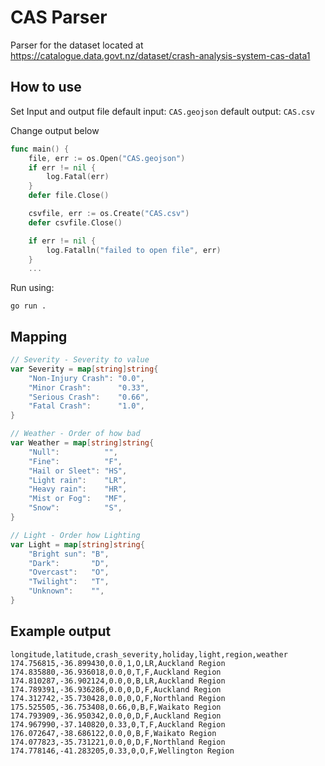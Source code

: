 # CAS Parser

Parser for the dataset located at https://catalogue.data.govt.nz/dataset/crash-analysis-system-cas-data1


## How to use

Set Input and output file
default input: `CAS.geojson`
default output: `CAS.csv`

Change output below
```go
func main() {
	file, err := os.Open("CAS.geojson")
	if err != nil {
		log.Fatal(err)
	}
	defer file.Close()

	csvfile, err := os.Create("CAS.csv")
	defer csvfile.Close()

	if err != nil {
		log.Fatalln("failed to open file", err)
	}
    ...
```

Run using:
```
go run .
```

## Mapping
```go
// Severity - Severity to value
var Severity = map[string]string{
	"Non-Injury Crash": "0.0",
	"Minor Crash":      "0.33",
	"Serious Crash":    "0.66",
	"Fatal Crash":      "1.0",
}

// Weather - Order of how bad
var Weather = map[string]string{
	"Null":          "",
	"Fine":          "F",
	"Hail or Sleet": "HS",
	"Light rain":    "LR",
	"Heavy rain":    "HR",
	"Mist or Fog":   "MF",
	"Snow":          "S",
}

// Light - Order how Lighting
var Light = map[string]string{
	"Bright sun": "B",
	"Dark":       "D",
	"Overcast":   "O",
	"Twilight":   "T",
	"Unknown":    "",
}
```

## Example output
```
longitude,latitude,crash_severity,holiday,light,region,weather
174.756815,-36.899430,0.0,1,O,LR,Auckland Region
174.835880,-36.936018,0.0,0,T,F,Auckland Region
174.810287,-36.902124,0.0,0,B,LR,Auckland Region
174.789391,-36.936286,0.0,0,D,F,Auckland Region
174.312742,-35.730428,0.0,0,O,F,Northland Region
175.525505,-36.753408,0.66,0,B,F,Waikato Region
174.793909,-36.950342,0.0,0,D,F,Auckland Region
174.967990,-37.140820,0.33,0,T,F,Auckland Region
176.072647,-38.686122,0.0,0,B,F,Waikato Region
174.077823,-35.731221,0.0,0,D,F,Northland Region
174.778146,-41.283205,0.33,0,O,F,Wellington Region
```